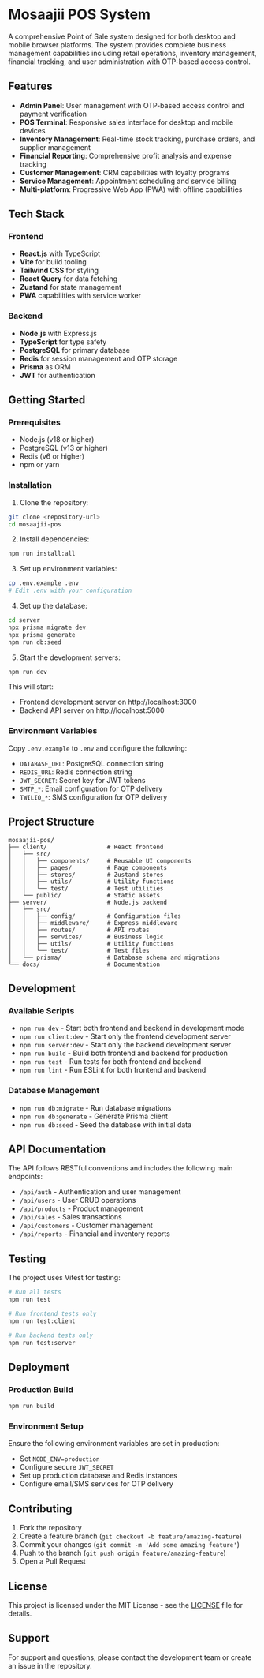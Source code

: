 # Mosaajii POS System

A comprehensive Point of Sale system designed for both desktop and mobile browser platforms. The system provides complete business management capabilities including retail operations, inventory management, financial tracking, and user administration with OTP-based access control.

## Features

- **Admin Panel**: User management with OTP-based access control and payment verification
- **POS Terminal**: Responsive sales interface for desktop and mobile devices
- **Inventory Management**: Real-time stock tracking, purchase orders, and supplier management
- **Financial Reporting**: Comprehensive profit analysis and expense tracking
- **Customer Management**: CRM capabilities with loyalty programs
- **Service Management**: Appointment scheduling and service billing
- **Multi-platform**: Progressive Web App (PWA) with offline capabilities

## Tech Stack

### Frontend
- **React.js** with TypeScript
- **Vite** for build tooling
- **Tailwind CSS** for styling
- **React Query** for data fetching
- **Zustand** for state management
- **PWA** capabilities with service worker

### Backend
- **Node.js** with Express.js
- **TypeScript** for type safety
- **PostgreSQL** for primary database
- **Redis** for session management and OTP storage
- **Prisma** as ORM
- **JWT** for authentication

## Getting Started

### Prerequisites

- Node.js (v18 or higher)
- PostgreSQL (v13 or higher)
- Redis (v6 or higher)
- npm or yarn

### Installation

1. Clone the repository:
```bash
git clone <repository-url>
cd mosaajii-pos
```

2. Install dependencies:
```bash
npm run install:all
```

3. Set up environment variables:
```bash
cp .env.example .env
# Edit .env with your configuration
```

4. Set up the database:
```bash
cd server
npx prisma migrate dev
npx prisma generate
npm run db:seed
```

5. Start the development servers:
```bash
npm run dev
```

This will start:
- Frontend development server on http://localhost:3000
- Backend API server on http://localhost:5000

### Environment Variables

Copy `.env.example` to `.env` and configure the following:

- `DATABASE_URL`: PostgreSQL connection string
- `REDIS_URL`: Redis connection string
- `JWT_SECRET`: Secret key for JWT tokens
- `SMTP_*`: Email configuration for OTP delivery
- `TWILIO_*`: SMS configuration for OTP delivery

## Project Structure

```
mosaajii-pos/
├── client/                 # React frontend
│   ├── src/
│   │   ├── components/     # Reusable UI components
│   │   ├── pages/          # Page components
│   │   ├── stores/         # Zustand stores
│   │   ├── utils/          # Utility functions
│   │   └── test/           # Test utilities
│   └── public/             # Static assets
├── server/                 # Node.js backend
│   ├── src/
│   │   ├── config/         # Configuration files
│   │   ├── middleware/     # Express middleware
│   │   ├── routes/         # API routes
│   │   ├── services/       # Business logic
│   │   ├── utils/          # Utility functions
│   │   └── test/           # Test files
│   └── prisma/             # Database schema and migrations
└── docs/                   # Documentation
```

## Development

### Available Scripts

- `npm run dev` - Start both frontend and backend in development mode
- `npm run client:dev` - Start only the frontend development server
- `npm run server:dev` - Start only the backend development server
- `npm run build` - Build both frontend and backend for production
- `npm run test` - Run tests for both frontend and backend
- `npm run lint` - Run ESLint for both frontend and backend

### Database Management

- `npm run db:migrate` - Run database migrations
- `npm run db:generate` - Generate Prisma client
- `npm run db:seed` - Seed the database with initial data

## API Documentation

The API follows RESTful conventions and includes the following main endpoints:

- `/api/auth` - Authentication and user management
- `/api/users` - User CRUD operations
- `/api/products` - Product management
- `/api/sales` - Sales transactions
- `/api/customers` - Customer management
- `/api/reports` - Financial and inventory reports

## Testing

The project uses Vitest for testing:

```bash
# Run all tests
npm run test

# Run frontend tests only
npm run test:client

# Run backend tests only
npm run test:server
```

## Deployment

### Production Build

```bash
npm run build
```

### Environment Setup

Ensure the following environment variables are set in production:

- Set `NODE_ENV=production`
- Configure secure `JWT_SECRET`
- Set up production database and Redis instances
- Configure email/SMS services for OTP delivery

## Contributing

1. Fork the repository
2. Create a feature branch (`git checkout -b feature/amazing-feature`)
3. Commit your changes (`git commit -m 'Add some amazing feature'`)
4. Push to the branch (`git push origin feature/amazing-feature`)
5. Open a Pull Request

## License

This project is licensed under the MIT License - see the [LICENSE](LICENSE) file for details.

## Support

For support and questions, please contact the development team or create an issue in the repository.